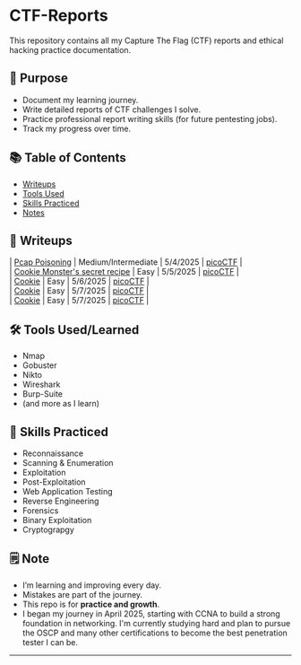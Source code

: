 # CTF-Reports

This repository contains all my Capture The Flag (CTF) reports and ethical hacking practice documentation.

## 🧠 Purpose

- Document my learning journey.
- Write detailed reports of CTF challenges I solve.
- Practice professional report writing skills (for future pentesting jobs).
- Track my progress over time.

## 📚 Table of Contents

- [Writeups](#writeups)
- [Tools Used](#tools-used)
- [Skills Practiced](#skills-practiced)
- [Notes](#notes)

## 📝 Writeups

| [Pcap Poisoning](writeups/pcap_poisoning.md) | Medium/Intermediate | 5/4/2025 | [picoCTF](https://www.picoctf.org/) |<br>
| [Cookie Monster's secret recipe](writeups/cookie_monster.md) | Easy | 5/5/2025 | [picoCTF](https://www.picoctf.org/) |<br>
| [Cookie](writeups/cookie.md) | Easy | 5/6/2025 | [picoCTF](https://www.picoctf.org/) |<br>
| [Cookie](writeups/logon.md) | Easy | 5/7/2025 | [picoCTF](https://www.picoctf.org/) |<br>
| [Cookie](writeups/Inspe3ct0r.md) | Easy | 5/7/2025 | [picoCTF](https://www.picoctf.org/) |<br>




## 🛠 Tools Used/Learned

- Nmap
- Gobuster
- Nikto
- Wireshark
- Burp-Suite
- (and more as I learn)

## 🧩 Skills Practiced

- Reconnaissance
- Scanning & Enumeration
- Exploitation
- Post-Exploitation
- Web Application Testing
- Reverse Engineering
- Forensics
- Binary Exploitation
- Cryptograpgy

## 🗒️ Note

- I’m learning and improving every day.
- Mistakes are part of the journey. 
- This repo is for **practice and growth**.
- I began my journey in April 2025, starting with CCNA to build a strong foundation in networking. I'm currently studying hard and plan to pursue the OSCP and many other certifications to become the best penetration tester I can be.
---